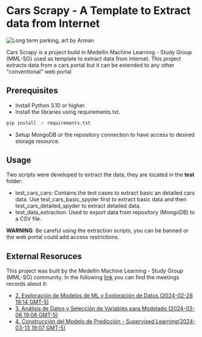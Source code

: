 # Cars Scrapy - A Template to Extract data from Internet
  ![Long term parking, art by Arman](https://github.com/cmatteogr/cars_scrapy/assets/138587358/529414f6-1856-4972-bc03-f57ac914eb88)

Cars Scrapy is a project build in Medellin Machine Learning - Study Group (MML-SG) used as template to extract data from internet. This project extracts data from a cars portal but it can be extended to any other "conventional" web portal

## Prerequisites
* Install Python 3.10 or higher.
* Install the libraries using requirements.txt.
```bash
pip install -r requirements.txt
```
* Setup MongoDB or the repository connection to have access to desired storage resource.

## Usage
Two scripts were developed to extract the data, they are located in the **test** folder:
* test_cars_cars: Contains the test cases to extract basic an detailed cars data. Use test_cars_basic_spyder first to extract basic data and then test_cars_detailed_spyder to extract detailed data.
* test_data_extraction: Used to export data from repository (MongoDB) to a CSV file.

**WARNING**: Be careful using the extraction scripts, you can be banned or the web portal could add access restrictions.

## External Resoruces
This project was built by the Medellín Machine Learning - Study Group (MML-SG) community. In the following [link](https://drive.google.com/drive/u/0/folders/1nPMtg6caIef5o9S_J8WyNEvyEt5sO1VH) you can find the meetings records about it:
* [2. Exploración de Modelos de ML y Exploración de Datos (2024-02-28 19:14 GMT-5)](https://drive.google.com/file/d/1mqpccGVjhOQTDV5c80RKk1ECNnK6DCqn/view?usp=drive_link)
* [3. Análisis de Datos y Selección de Variables para Modelado (2024-03-06 19:08 GMT-5)](https://drive.google.com/file/d/1N9LrEJ3TYRZY6Fumxor3HircIahtwM24/view?usp=drive_link)
* [4. Construcción del Modelo de Predicción - Supervised Learning(2024-03-13 19:07 GMT-5)](https://drive.google.com/file/d/1PgFWmeBnIu__lHYkYQ4wIvJzyWro0tXM/view?usp=drive_link)
